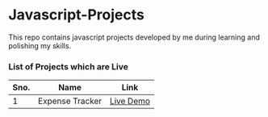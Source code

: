 # Javascript-Projects
This repo contains javascript projects developed by me during learning and polishing my skills.
<h3>List of Projects which are Live</h3>
<table>
  <thead>
    <tr>
      <th>Sno.</th>
      <th>Name</th>
      <th>Link</th>
    </tr>
  <tbody>
    <tr>
      <td>1</td>
      <td>Expense Tracker</td>
      <td><a href="https://expanse-tracker-f0438.web.app/index.html">Live Demo</a></td>
    </tr>
  </tbody>
  </thead>
</table>
